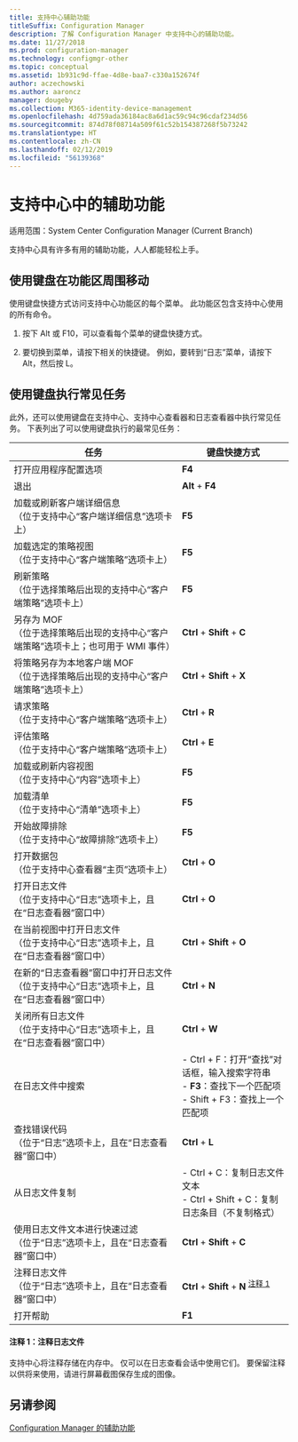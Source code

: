 ```yaml
---
title: 支持中心辅助功能
titleSuffix: Configuration Manager
description: 了解 Configuration Manager 中支持中心的辅助功能。
ms.date: 11/27/2018
ms.prod: configuration-manager
ms.technology: configmgr-other
ms.topic: conceptual
ms.assetid: 1b931c9d-ffae-4d8e-baa7-c330a152674f
author: aczechowski
ms.author: aaroncz
manager: dougeby
ms.collection: M365-identity-device-management
ms.openlocfilehash: 4d759ada36184ac8a6d1ac59c94c96cdaf234d56
ms.sourcegitcommit: 874d78f08714a509f61c52b154387268f5b73242
ms.translationtype: HT
ms.contentlocale: zh-CN
ms.lasthandoff: 02/12/2019
ms.locfileid: "56139368"
---
```

# <a name="accessibility-features-in-support-center"></a>支持中心中的辅助功能

适用范围：System Center Configuration Manager (Current Branch)

支持中心具有许多有用的辅助功能，人人都能轻松上手。 



## <a name="use-the-keyboard-to-move-around-the-ribbon"></a>使用键盘在功能区周围移动

使用键盘快捷方式访问支持中心功能区的每个菜单。 此功能区包含支持中心使用的所有命令。

1.  按下 Alt 或 F10，可以查看每个菜单的键盘快捷方式。

2.  要切换到菜单，请按下相关的快捷键。 例如，要转到“日志”菜单，请按下 Alt，然后按 L。



## <a name="use-the-keyboard-to-perform-common-tasks"></a>使用键盘执行常见任务

此外，还可以使用键盘在支持中心、支持中心查看器和日志查看器中执行常见任务。 下表列出了可以使用键盘执行的最常见任务：


|任务  |键盘快捷方式  |
|---------|---------|
|打开应用程序配置选项 |**F4**|
|退出     |**Alt** + **F4**|
|加载或刷新客户端详细信息<br>（位于支持中心“客户端详细信息”选项卡上）|**F5**|
|加载选定的策略视图<br>（位于支持中心“客户端策略”选项卡上）|**F5**|
|刷新策略<br>（位于选择策略后出现的支持中心“客户端策略”选项卡上）|**F5** |
|另存为 MOF<br>（位于选择策略后出现的支持中心“客户端策略”选项卡上；也可用于 WMI 事件）|**Ctrl** + **Shift** + **C** |
|将策略另存为本地客户端 MOF<br>（位于选择策略后出现的支持中心“客户端策略”选项卡上）|**Ctrl** + **Shift** + **X** |
|请求策略<br>（位于支持中心“客户端策略”选项卡上）|**Ctrl** + **R** |
|评估策略<br>（位于支持中心“客户端策略”选项卡上）|**Ctrl** + **E** |
|加载或刷新内容视图<br>（位于支持中心“内容”选项卡上）|**F5** |
|加载清单<br>（位于支持中心“清单”选项卡上）|**F5** |
|开始故障排除<br>（位于支持中心“故障排除”选项卡上）|**F5** |
|打开数据包<br>（位于支持中心查看器“主页”选项卡上）|**Ctrl** + **O** |
|打开日志文件<br>（位于支持中心“日志”选项卡上，且在“日志查看器”窗口中）|**Ctrl** + **O** |
|在当前视图中打开日志文件<br>（位于支持中心“日志”选项卡上，且在“日志查看器”窗口中）|**Ctrl** + **Shift** + **O** |
|在新的“日志查看器”窗口中打开日志文件<br>（位于支持中心“日志”选项卡上，且在“日志查看器”窗口中）|**Ctrl** + **N** |
|关闭所有日志文件<br>（位于支持中心“日志”选项卡上，且在“日志查看器”窗口中）|**Ctrl** + **W** |
|在日志文件中搜索| - Ctrl + F：打开“查找”对话框，输入搜索字符串<br> - **F3**：查找下一个匹配项<br> - Shift + F3：查找上一个匹配项|
|查找错误代码<br>（位于“日志”选项卡上，且在“日志查看器”窗口中）|**Ctrl** + **L** |
|从日志文件复制| - Ctrl + C：复制日志文件文本<br> - Ctrl + Shift + C：复制日志条目（不复制格式）|
|使用日志文件文本进行快速过滤<br>（位于“日志”选项卡上，且在“日志查看器”窗口中）|**Ctrl** + **Shift** + **C** |
|注释日志文件<br>（位于“日志”选项卡上，且在“日志查看器”窗口中）|**Ctrl** + **Shift** + **N** <sup>[注释 1](#bkmk_note1)</sup>|
|打开帮助|**F1**|


#### <a name="bkmk_note1"></a> 注释 1：注释日志文件
支持中心将注释存储在内存中。 仅可以在日志查看会话中使用它们。 要保留注释以供将来使用，请进行屏幕截图保存生成的图像。


## <a name="see-also"></a>另请参阅

[Configuration Manager 的辅助功能](/sccm/core/understand/accessibility-features)
